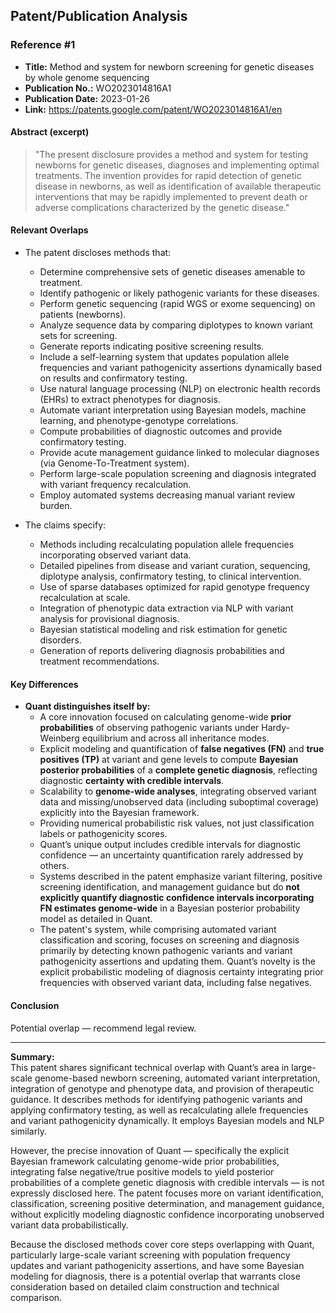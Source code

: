 ## Patent/Publication Analysis

### Reference #1

- **Title:** Method and system for newborn screening for genetic diseases by whole genome sequencing
- **Publication No.:** WO2023014816A1
- **Publication Date:** 2023-01-26
- **Link:** https://patents.google.com/patent/WO2023014816A1/en

#### Abstract (excerpt)

> "The present disclosure provides a method and system for testing newborns for genetic diseases, diagnoses and implementing optimal treatments. The invention provides for rapid detection of genetic disease in newborns, as well as identification of available therapeutic interventions that may be rapidly implemented to prevent death or adverse complications characterized by the genetic disease."

#### Relevant Overlaps

- The patent discloses methods that:
  - Determine comprehensive sets of genetic diseases amenable to treatment.
  - Identify pathogenic or likely pathogenic variants for these diseases.
  - Perform genetic sequencing (rapid WGS or exome sequencing) on patients (newborns).
  - Analyze sequence data by comparing diplotypes to known variant sets for screening.
  - Generate reports indicating positive screening results.
  - Include a self-learning system that updates population allele frequencies and variant pathogenicity assertions dynamically based on results and confirmatory testing.
  - Use natural language processing (NLP) on electronic health records (EHRs) to extract phenotypes for diagnosis.
  - Automate variant interpretation using Bayesian models, machine learning, and phenotype-genotype correlations.
  - Compute probabilities of diagnostic outcomes and provide confirmatory testing.
  - Provide acute management guidance linked to molecular diagnoses (via Genome-To-Treatment system).
  - Perform large-scale population screening and diagnosis integrated with variant frequency recalculation.
  - Employ automated systems decreasing manual variant review burden.

- The claims specify:
  - Methods including recalculating population allele frequencies incorporating observed variant data.
  - Detailed pipelines from disease and variant curation, sequencing, diplotype analysis, confirmatory testing, to clinical intervention.
  - Use of sparse databases optimized for rapid genotype frequency recalculation at scale.
  - Integration of phenotypic data extraction via NLP with variant analysis for provisional diagnosis.
  - Bayesian statistical modeling and risk estimation for genetic disorders.
  - Generation of reports delivering diagnosis probabilities and treatment recommendations.

#### Key Differences

- **Quant distinguishes itself by:**
  - A core innovation focused on calculating genome-wide **prior probabilities** of observing pathogenic variants under Hardy-Weinberg equilibrium and across all inheritance modes.
  - Explicit modeling and quantification of **false negatives (FN)** and **true positives (TP)** at variant and gene levels to compute **Bayesian posterior probabilities** of a **complete genetic diagnosis**, reflecting diagnostic **certainty with credible intervals**.
  - Scalability to **genome-wide analyses**, integrating observed variant data and missing/unobserved data (including suboptimal coverage) explicitly into the Bayesian framework.
  - Providing numerical probabilistic risk values, not just classification labels or pathogenicity scores.
  - Quant’s unique output includes credible intervals for diagnostic confidence — an uncertainty quantification rarely addressed by others.
  - Systems described in the patent emphasize variant filtering, positive screening identification, and management guidance but do **not explicitly quantify diagnostic confidence intervals incorporating FN estimates genome-wide** in a Bayesian posterior probability model as detailed in Quant.
  - The patent's system, while comprising automated variant classification and scoring, focuses on screening and diagnosis primarily by detecting known pathogenic variants and variant pathogenicity assertions and updating them. Quant’s novelty is the explicit probabilistic modeling of diagnosis certainty integrating prior frequencies with observed variant data, including false negatives.

#### Conclusion

Potential overlap — recommend legal review.

---

**Summary:**  
This patent shares significant technical overlap with Quant’s area in large-scale genome-based newborn screening, automated variant interpretation, integration of genotype and phenotype data, and provision of therapeutic guidance. It describes methods for identifying pathogenic variants and applying confirmatory testing, as well as recalculating allele frequencies and variant pathogenicity dynamically. It employs Bayesian models and NLP similarly.

However, the precise innovation of Quant — specifically the explicit Bayesian framework calculating genome-wide prior probabilities, integrating false negative/true positive models to yield posterior probabilities of a complete genetic diagnosis with credible intervals — is not expressly disclosed here. The patent focuses more on variant identification, classification, screening positive determination, and management guidance, without explicitly modeling diagnostic confidence incorporating unobserved variant data probabilistically.

Because the disclosed methods cover core steps overlapping with Quant, particularly large-scale variant screening with population frequency updates and variant pathogenicity assertions, and have some Bayesian modeling for diagnosis, there is a potential overlap that warrants close consideration based on detailed claim construction and technical comparison.
